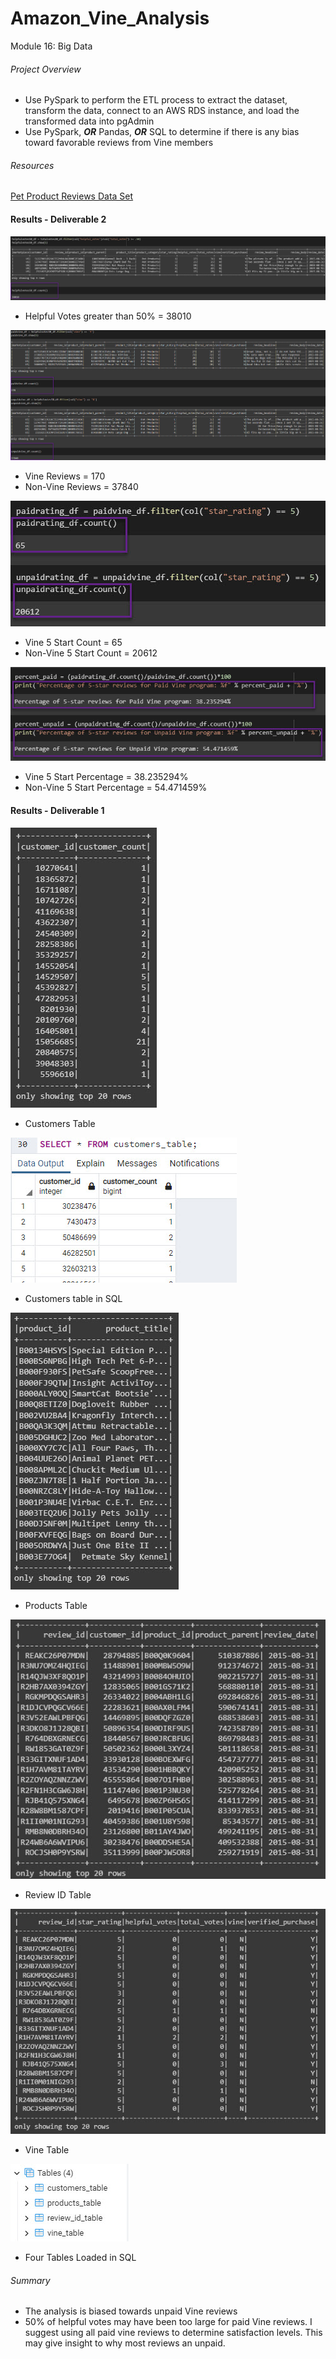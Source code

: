 # Amazon_Vine_Analysis
Module 16: Big Data
###### Project Overview
- Use PySpark to perform the ETL process to extract the dataset, transform the data, connect to an AWS RDS instance, and load the transformed data into pgAdmin
- Use PySpark, ***OR*** Pandas, ***OR*** SQL to determine if there is any bias toward favorable reviews from Vine members

###### Resources

[Pet Product Reviews Data Set](https://s3.amazonaws.com/amazon-reviews-pds/tsv/amazon_reviews_us_Pet_Products_v1_00.tsv.gz)

#### Results - Deliverable 2

![helpfulvotescount](https://github.com/robyndook/Amazon_Vine_Analysis/blob/ce97be024d351297bb64c3645072d02521de7dd8/Images/2022-04-18_09-59-47.jpg)

- Helpful Votes greater than 50% = 38010

![vinereviewscount](https://github.com/robyndook/Amazon_Vine_Analysis/blob/ce97be024d351297bb64c3645072d02521de7dd8/Images/2022-04-18_09-20-03.jpg)

- Vine Reviews = 170
- Non-Vine Reviews = 37840

![vinestarcount](https://github.com/robyndook/Amazon_Vine_Analysis/blob/ce97be024d351297bb64c3645072d02521de7dd8/Images/2022-04-18_09-21-30.jpg)

- Vine 5 Start Count = 65
- Non-Vine 5 Start Count  = 20612

![vinepercent](https://github.com/robyndook/Amazon_Vine_Analysis/blob/ce97be024d351297bb64c3645072d02521de7dd8/Images/2022-04-18_09-24-35.jpg)

- Vine 5 Start Percentage = 38.235294%
- Non-Vine 5 Start Percentage = 54.471459%

#### Results - Deliverable 1

![customers_table](https://github.com/robyndook/Amazon_Vine_Analysis/blob/ce97be024d351297bb64c3645072d02521de7dd8/Images/2022-04-16_13-24-30.jpg)
  - Customers Table
  
![customers_table_sql](https://github.com/robyndook/Amazon_Vine_Analysis/blob/ce97be024d351297bb64c3645072d02521de7dd8/Images/2022-04-18_09-14-57.jpg)
  - Customers table in SQL
 
![products_table](https://github.com/robyndook/Amazon_Vine_Analysis/blob/ce97be024d351297bb64c3645072d02521de7dd8/Images/2022-04-16_13-25-35.jpg)
  - Products Table
 
![review_id_table](https://github.com/robyndook/Amazon_Vine_Analysis/blob/ce97be024d351297bb64c3645072d02521de7dd8/Images/2022-04-16_13-26-06.jpg)
  - Review ID Table
  
![vine_table](https://github.com/robyndook/Amazon_Vine_Analysis/blob/ce97be024d351297bb64c3645072d02521de7dd8/Images/2022-04-16_13-26-33.jpg)
  - Vine Table
  
![sql_tables](https://github.com/robyndook/Amazon_Vine_Analysis/blob/ce97be024d351297bb64c3645072d02521de7dd8/Images/2022-04-18_10-07-10.jpg)
  - Four Tables Loaded in SQL
 
###### Summary
- The analysis is biased towards unpaid Vine reviews
- 50% of helpful votes may have been too large for paid Vine reviews. I suggest using all paid vine reviews to determine satisfaction levels. This may give insight to why most reviews an unpaid. 
